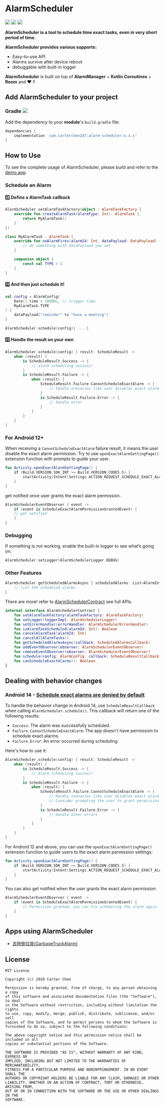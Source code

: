 # AlarmScheduler

![](https://img.shields.io/maven-central/v/com.carterchen247/alarm-scheduler) 
![](https://img.shields.io/github/languages/top/CarterChen247/AlarmScheduler)
![](https://img.shields.io/github/actions/workflow/status/CarterChen247/AlarmScheduler/.github/workflows/android.yml?branch=master)








**AlarmScheduler is a tool to schedule time exact tasks, even in very short period of time.**

**AlarmScheduler provides various supports:**

- Easy-to-use API
- Alarms survive after device reboot
- debuggable with built-in logger

**AlarmScheduler** is built on top of **AlarmManager** + **Kotlin Coroutines** + **Room** and ❤️ !!

## Add AlarmScheduler **to your project**

### Gradle ![](https://img.shields.io/maven-central/v/com.carterchen247/alarm-scheduler) 

Add the dependency to your **module**'s `build.gradle` file:

```groovy
dependencies {
    implementation 'com.carterchen247:alarm-scheduler:x.x.x'
}
```

## How to Use

To see the complete usage of AlarmScheduler, please build and refer to the [demo app](https://github.com/CarterChen247/AlarmScheduler/tree/develop/app).

### Schedule an Alarm

#### 1️⃣ Define a AlarmTask callback

```kotlin
AlarmScheduler.setAlarmTaskFactory(object : AlarmTaskFactory {
    override fun createAlarmTask(alarmType: Int): AlarmTask {
        return MyAlarmTask()
    }
})
```

```kotlin
class MyAlarmTask : AlarmTask {
    override fun onAlarmFires(alarmId: Int, dataPayload: DataPayload) {
        // do something with dataPayload you set
    }

    companion object {
        const val TYPE = 1
    }
}
```

#### 2️⃣ And then just schedule it!

```kotlin
val config = AlarmConfig(
    Date().time + 10000L, // trigger time
    MyAlarmTask.TYPE
) {
    dataPayload("reminder" to "have a meeting")
}

AlarmScheduler.schedule(config){ ... }
```

#### 3️⃣ Handle the result on your own

```kotlin
AlarmScheduler.schedule(config) { result: ScheduleResult ->
    when (result) {
        is ScheduleResult.Success -> {
            // alarm scheduling success!
        }
        is ScheduleResult.Failure -> {
            when (result) {
                ScheduleResult.Failure.CannotScheduleExactAlarm -> {
                    // handle scenarios like user disables exact alarm permission
                }
                is ScheduleResult.Failure.Error -> {
                    // handle error
                }
            }
        }
    }
}
```

### For Android 12+

When receiving a `CannotScheduleExactAlarm` failure result, it means the user disable the exact alarm permission. Try to use `openExactAlarmSettingPage()`  extension function with prompts to guide your user.

```kotlin
fun Activity.openExactAlarmSettingPage() {
    if (Build.VERSION.SDK_INT >= Build.VERSION_CODES.S) {
        startActivity(Intent(Settings.ACTION_REQUEST_SCHEDULE_EXACT_ALARM))
    }
}
```

get notified once user grants the exact alarm permission.

```kotlin
AlarmSchedulerEventObserver { event ->
    if (event is ScheduleExactAlarmPermissionGrantedEvent) {
	// get notified
    }
}
```

### Debugging

If something is not working, enable the built-in logger to see what’s going on.

```kotlin
AlarmScheduler.setLogger(AlarmSchedulerLogger.DEBUG)
```

### Other Features

```kotlin
AlarmScheduler.getScheduledAlarmsAsync { scheduledAlarms: List<AlarmInfo> ->
    // list the scheduled alarms 
}
```

There are more! refer to [AlarmSchedulerContract](https://github.com/CarterChen247/AlarmScheduler/blob/develop/alarmscheduler/src/main/java/com/carterchen247/alarmscheduler/AlarmSchedulerContract.kt) see full APIs.

```kotlin
internal interface AlarmSchedulerContract {
    fun setAlarmTaskFactory(alarmTaskFactory: AlarmTaskFactory)
    fun setLogger(loggerImpl: AlarmSchedulerLogger)
    fun setErrorHandler(errorHandler: AlarmSchedulerErrorHandler)
    fun isAlarmTaskScheduled(alarmId: Int): Boolean
    fun cancelAlarmTask(alarmId: Int)
    fun cancelAllAlarmTasks()
    fun getScheduledAlarmsAsync(callback: ScheduledAlarmsCallback)
    fun addEventObserver(observer: AlarmSchedulerEventObserver)
    fun removeEventObserver(observer: AlarmSchedulerEventObserver)
    fun schedule(config: AlarmConfig, callback: ScheduleResultCallback?)
    fun canScheduleExactAlarms(): Boolean
}
```

## Dealing with behavior changes
### Android 14 - [Schedule exact alarms are denied by default](https://developer.android.com/about/versions/14/behavior-changes-all#schedule-exact-alarms)

To handle the behavior change in Android 14, use `ScheduleResultCallback` when calling `AlarmScheduler.schedule()`. This callback will return one of the following results:

- `Success`: The alarm was successfully scheduled.
- `Failure.CannotScheduleExactAlarm`: The app doesn't have permission to schedule exact alarms.
- `Failure.Error`: An error occurred during scheduling.

Here's how to use it:

```kotlin
AlarmScheduler.schedule(config) { result: ScheduleResult ->
    when (result) {
        is ScheduleResult.Success -> {
            // Alarm scheduling success!
        }
        is ScheduleResult.Failure -> {
            when (result) {
                ScheduleResult.Failure.CannotScheduleExactAlarm -> {
                    // Handle scenarios like user disables exact alarm permission
                    // Consider prompting the user to grant permission
                }
                is ScheduleResult.Failure.Error -> {
                    // Handle other errors
                }
            }
        }
    }
}
```

For Android 12 and above, you can use the `openExactAlarmSettingPage()` extension function to guide users to the exact alarm permission settings:

```kotlin
fun Activity.openExactAlarmSettingPage() {
    if (Build.VERSION.SDK_INT >= Build.VERSION_CODES.S) {
        startActivity(Intent(Settings.ACTION_REQUEST_SCHEDULE_EXACT_ALARM))
    }
}
```

You can also get notified when the user grants the exact alarm permission:

```kotlin
AlarmSchedulerEventObserver { event ->
    if (event is ScheduleExactAlarmPermissionGrantedEvent) {
        // Permission granted, you can try scheduling the alarm again
    }
}
```

## Apps using AlarmScheduler

- [吉時倒垃圾(GarbageTruckAlarm)](https://play.google.com/store/apps/details?id=com.carterchen247.garbagetruckalarm&hl=zh_TW)

## License

```
MIT License

Copyright (c) 2020 Carter Chen

Permission is hereby granted, free of charge, to any person obtaining a copy
of this software and associated documentation files (the "Software"), to deal
in the Software without restriction, including without limitation the rights
to use, copy, modify, merge, publish, distribute, sublicense, and/or sell
copies of the Software, and to permit persons to whom the Software is
furnished to do so, subject to the following conditions:

The above copyright notice and this permission notice shall be included in all
copies or substantial portions of the Software.

THE SOFTWARE IS PROVIDED "AS IS", WITHOUT WARRANTY OF ANY KIND, EXPRESS OR
IMPLIED, INCLUDING BUT NOT LIMITED TO THE WARRANTIES OF MERCHANTABILITY,
FITNESS FOR A PARTICULAR PURPOSE AND NONINFRINGEMENT. IN NO EVENT SHALL THE
AUTHORS OR COPYRIGHT HOLDERS BE LIABLE FOR ANY CLAIM, DAMAGES OR OTHER
LIABILITY, WHETHER IN AN ACTION OF CONTRACT, TORT OR OTHERWISE, ARISING FROM,
OUT OF OR IN CONNECTION WITH THE SOFTWARE OR THE USE OR OTHER DEALINGS IN THE
SOFTWARE.
```

